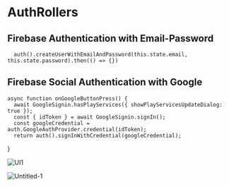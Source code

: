 # AuthRollers

## Firebase Authentication with Email-Password
      auth().createUserWithEmailAndPassword(this.state.email, this.state.password).then(() => {})
     
## Firebase Social Authentication with Google
    async function onGoogleButtonPress() {
      await GoogleSignin.hasPlayServices({ showPlayServicesUpdateDialog: true });
      const { idToken } = await GoogleSignin.signIn();
      const googleCredential = auth.GoogleAuthProvider.credential(idToken);
      return auth().signInWithCredential(googleCredential);
   }
   
![UI1](https://user-images.githubusercontent.com/45879059/220424891-5f5747fd-b779-4535-bb3c-37e2cbf03d4d.png)

![Untitled-1](https://user-images.githubusercontent.com/45879059/221274209-5d56fd9a-37f1-4901-a3f5-0f63e5f47b40.png)
